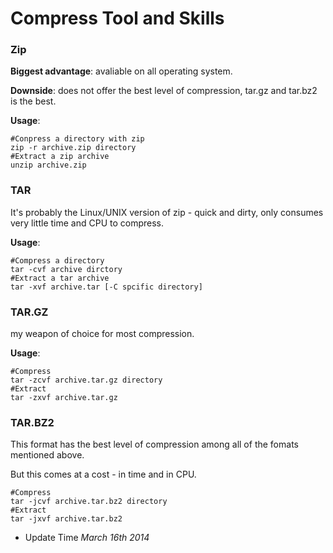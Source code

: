 Compress Tool and Skills
========================

### Zip
**Biggest advantage**:  avaliable on all operating system.

**Downside**: does not offer the best level of compression, tar.gz and tar.bz2 is the best.

**Usage**:

    #Conpress a directory with zip
    zip -r archive.zip directory
    #Extract a zip archive
    unzip archive.zip

### TAR

It's probably the Linux/UNIX version of zip - quick and dirty, only consumes very little time and CPU to compress.

**Usage**:

    #Compress a directory
    tar -cvf archive dirctory
    #Extract a tar archive
    tar -xvf archive.tar [-C spcific directory]

### TAR.GZ

my weapon of choice for most compression.

**Usage**:

    #Compress
    tar -zcvf archive.tar.gz directory
    #Extract
    tar -zxvf archive.tar.gz

### TAR.BZ2

This format has the best level of compression among all of the fomats mentioned above.

But this comes at a cost - in time and in CPU.

    #Compress
    tar -jcvf archive.tar.bz2 directory
    #Extract
    tar -jxvf archive.tar.bz2


 - Update Time *March 16th 2014*
